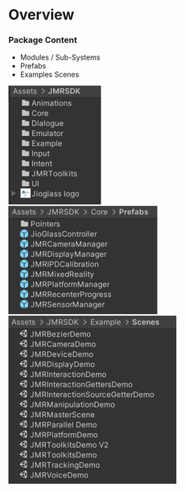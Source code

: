 # Overview

### Package Content

* Modules / Sub-Systems
* Prefabs
* Examples Scenes&#x20;

<div align="left"><img src="../.gitbook/assets/image (31).png" alt="JMRSDK Folder Structure"></div>

<div align="left"><img src="../.gitbook/assets/image (1).png" alt="JMRSDK Prefabs"></div>

<div align="left"><img src="../.gitbook/assets/image (17).png" alt="Example Scenes"></div>

